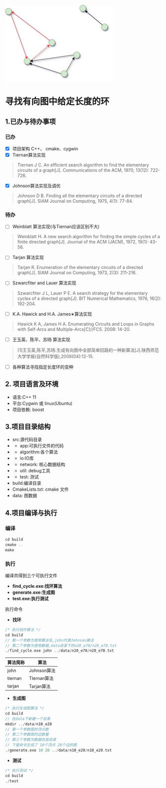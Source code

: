 ![alt sss](find_cycle.jpg)

# 寻找有向图中给定长度的环

## 1.已办与待办事项
### 已办
- [x] 项目架构 C++、 cmake、cygwin
- [x] Tiernan算法实现

> Tiernan J C. An efficient search algorithm to find the elementary circuits of a graph[J]. Communications of the ACM, 1970, 13(12): 722-726.

- [x] Johnson算法实现及调优


> Johnson D B. Finding all the elementary circuits of a directed graph[J]. SIAM Journal on Computing, 1975, 4(1): 77-84.

### 待办
- [ ] Weinblatt 算法实现(与Tiernan应该区别不大)


> Weinblatt H. A new search algorithm for finding the simple cycles of a finite directed graph[J]. Journal of the ACM (JACM), 1972, 19(1): 43-56.

- [ ] Tarjan 算法实现


> Tarjan R. Enumeration of the elementary circuits of a directed graph[J]. SIAM Journal on Computing, 1973, 2(3): 211-216.
- [ ] Szwarcfiter and Lauer  算法实现

> Szwarcfiter J L, Lauer P E. A search strategy for the elementary cycles of a directed graph[J]. BIT Numerical Mathematics, 1976, 16(2): 192-204.

- [ ] K.A. Hawick and H.A. James∗算法实现



> Hawick K A, James H A. Enumerating Circuits and Loops in Graphs with Self-Arcs and Multiple-Arcs[C]//FCS. 2008: 14-20.
- [ ] 王玉英、陈平、苏旸 算法实现
> [1]王玉英,陈平,苏旸.生成有向图中全部简单回路的一种新算法[J].陕西师范大学学报(自然科学版),2008(04):12-15.

- [ ] 各种算法寻找指定长度环的变种

## 2. 项目语言及环境

- 语言:C++ 11
- 平台:Cygwin 或 linux(Ubuntu)
- 项目依赖: boost
## 3.项目目录结构

- src:源代码目录
- - app:可执行文件的代码
- - algorithm:各个算法
- - io:IO库
- - network: 核心数据结构
- - util: debug工具
- - test: 测试
- build:编译目录
- CmakeLists.txt: cmake 文件
- data: 图数据
## 4.项目编译与执行
### 编译


```c
cd build
cmake ..
make
```

### 执行
编译共得到三个可执行文件
- **find_cycle.exe:找环算法**
- **generate.exe:生成图**
- **test.exe:执行测试**

执行命令


- **找环**
```c
/* 执行找环算法 */
cd build
// 第一个参数为使用算法名,john代表Johnson算法
// 第二个参数为使用数据,data目录下的n20_e70/n20_e70.txt
./find_cycle.exe john ../data/n20_e70/n20_e70.txt
```
|算法简称| 算法 |
|--|--|
| john | Johnson算法 |
| tiernan | TIernan算法 |
| tarjan| Tarjan算法 |
- **生成图**
```c
/* 执行生成图算法 */
cd build
// 在data下新建一个目录
mkdir ../data/n10_e20
// 第一个参数图的顶点数
// 第二个参数图的边数量
// 第三个参数为数据存放目录
// 下面命令生成了 10个顶点 20个边的图
./generate.exe 10 20 ../data/n10_e20/n10_e20.txt
```
- **测试**
```c
/* 执行测试 */
cd build
./test
```
